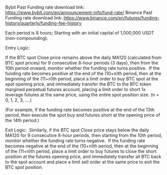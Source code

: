 Bybit Past Funding rate download link: https://www.bybit.com/en/announcement-info/fund-rate/ 
Binance Past Funding rate download link: https://www.binance.com/en/futures/funding-history/quarterly/funding-fee-history

Each period is 8 hours;
Starting with an initial capital of 1,000,000 USDT (non-compounding).

Entry Logic:

If the BTC spot Close price remains above the daily MA120 (calculated from BTC spot prices) for 9 consecutive 8-hour periods (3 days), 
then from the 10th period onward, monitor whether the funding rate turns positive. 
If the funding rate becomes positive at the end of the (10+n)th period, then at the beginning of the (11+n)th period, 
place a limit order to buy BTC spot at the spot opening price, and immediately transfer the BTC to the BTC token margined perpetual futures account, 
placing a limit order to short 1x leverage futures at the same price, using the entire spot position size. (n = 0, 1, 2, 3, ….) 

(For example, if the funding rate becomes positive at the end of the 13th period, then execute the spot buy and futures short at the opening price of the 14th period.)

Exit Logic: 
Similarly, if the BTC spot Close price stays below the daily MA120 for 9 consecutive 8-hour periods, 
then starting from the 10th period, monitor whether the funding rate turns negative. 
If the funding rate becomes negative at the end of the (10+n)th period, then at the beginning of the (11+n)th period, 
place a limit order to buy futures to close the short position at the futures opening price, 
and immediately transfer all BTC back to the spot account and place a limit sell order at the same price to exit the BTC spot position.
